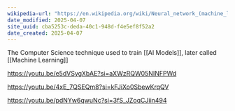 ```yaml
---
wikipedia-url: "https://en.wikipedia.org/wiki/Neural_network_(machine_learning)"
date_modified: 2025-04-07
site_uuid: cba5253c-deda-40c1-948d-f4e5ef8f52a2
date_created: 2025-04-07
---
```


The Computer Science technique used to train [[AI Models]], later called [[Machine Learning]]


https://youtu.be/e5dVSygXbAE?si=aXWzRQW05NINFPWd

https://youtu.be/4xE_7QSEQm8?si=kFJiXo0SbewKrqQV

https://youtu.be/pdNYw6qwuNc?si=3fS_JZoqCJiin494